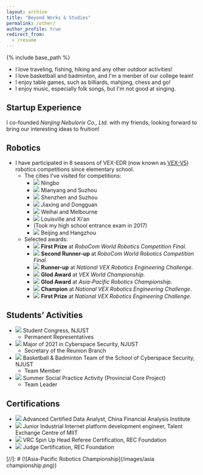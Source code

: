 ```yaml
---
layout: archive
title: "Beyond Works & Studies"
permalink: /other/
author_profile: true
redirect_from:
  - /resume
---
```


{% include base_path %}

* I love traveling, fishing, hiking and any other outdoor activities!
* I love basketball and badminton, and I'm a menber of our college team!
* I enjoy table games, such as billiards, mahjong, chess and go!
* I enjoy music, especially folk songs, but I'm not good at singing.

Startup Experience
---
I co-founded *Nanjing Nebulorix Co., Ltd.* with my friends, looking forward to bring our interesting ideas to fruition!

Robotics
---
* I have participated in 8 seasons of VEX-EDR (now known as [VEX-V5](https://www.vexrobotics.com/v5)) robotics competitions since elementary school.
  * The cities I've visited for competitions:
    * ![](https://img.shields.io/badge/2011-0000FF) Ningbo
    * ![](https://img.shields.io/badge/2012-0000FF) Mianyang and Suzhou
    * ![](https://img.shields.io/badge/2013-0000FF) Shenzhen and Suzhou
    * ![](https://img.shields.io/badge/2014-0000FF) Jiaxing and Dongguan
    * ![](https://img.shields.io/badge/2015-0000FF) Weihai and Melbourne
    * ![](https://img.shields.io/badge/2016-0000FF) Louisville and Xi'an
    * (Took my high school entrance exam in 2017)
    * ![](https://img.shields.io/badge/2018-0000FF) Beijing and Hangzhou
  * Selected awards:
    * ![](https://img.shields.io/badge/2018-Beijing,%20China-blue) **First Prize** at *RoboCom World Robotics Competition Final*.
    * ![](https://img.shields.io/badge/2018-Beijing,%20China-blue) **Second Runner-up** at *RoboCom World Robotics Competition Final*.
    * ![](https://img.shields.io/badge/2016-Xi'an,%20China-blue) **Runner-up** at *National VEX Robotics Engineering Challenge*.
    * ![](https://img.shields.io/badge/2016-Louisville,%20USA-blue) **Glod Award** at *VEX World Championship*.
    * ![](https://img.shields.io/badge/2015-Melbourne,%20Australia-blue) **Glod Award** at *Asia-Pacific Robotics Championship*.
    * ![](https://img.shields.io/badge/2015-Weihai,%20China-blue) **Champion** at *National VEX Robotics Engineering Challenge*.
    * ![](https://img.shields.io/badge/2015-Weihai,%20China-blue) **First Prize** at *National VEX Robotics Engineering Challenge*.

Students’ Activities
---
* ![](https://img.shields.io/badge/2024--Current-A020F0) Student Congress, NJUST
  * Permanent Representatives
* ![](https://img.shields.io/badge/2021--Current-A020F0) Major of 2021 in Cyberspace Security, NJUST
  * Secretary of the Reunion Branch
* ![](https://img.shields.io/badge/2021--Current-A020F0) Basketball & Badminton Team of the School of Cyberspace Security, NJUST
  * Team Member
* ![](https://img.shields.io/badge/2022%20&%202023-A020F0) Summer Social Practice Activity (Provincial Core Project)
  * Team Leader

Certifications
---
* ![](https://img.shields.io/badge/2024-FFC0CB0) Advanced Certified Data Analyst, China Financial Analysis Institute
* ![](https://img.shields.io/badge/2023-FFC0CB0) Junior Industrial Internet platform development engineer, Talent Exchange Centre of MIIT
* ![](https://img.shields.io/badge/2023-FFC0CB0) VRC Spin Up Head Referee Certification, REC Foundation
* ![](https://img.shields.io/badge/2023-FFC0CB0) Judge Certification, REC Foundation

[//]: # (![Asia-Pacific Robotics Championship](/images/asia championship.png))
